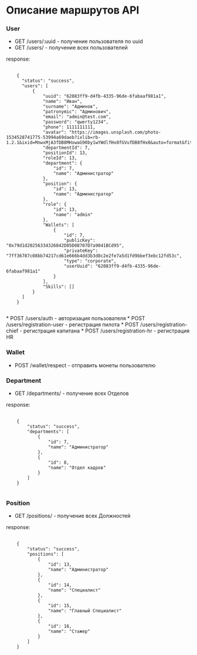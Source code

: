# Описание маршрутов API

### User
* GET /users/:uuid - получение пользователя по uuid
* GET /users/ - получение всех пользователей
<p>
  response:
</p>
<pre>
  <code>
    {
      "status": "success",
      "users": [
          {
              "uuid": "62083ff9-d4fb-4335-96de-6fabaaf981a1",
              "name": "Иван",
              "surname": "Админов",
              "patronymic": "Админович",
              "email": "admin@test.com",
              "password": "qwerty1234",
              "phone": 1111111111,
              "avatar": "https://images.unsplash.com/photo-1534528741775-53994a69daeb?ixlib=rb-1.2.1&ixid=MnwxMjA3fDB8MHxwaG90by1wYWdlfHx8fGVufDB8fHx8&auto=format&fit=crop&w=1964&q=80",
              "departmentId": 7,
              "positionId": 13,
              "roleId": 13,
              "department": {
                  "id": 7,
                  "name": "Администратор"
              },
              "position": {
                  "id": 13,
                  "name": "Администратор"
              },
              "role": {
                  "id": 13,
                  "name": "admin"
              },
              "Wallets": [
                  {
                      "id": 7,
                      "publicKey": "0x79d1d20256334326842D05D08707D7a9041BCd95",
                      "privateKey": "7ff36787c08bb74217cd61e666b4dd3b3d8c2e2fe7a5d1fd9bbef3ebc12fd53c",
                      "type": "corporate",
                      "userUuid": "62083ff9-d4fb-4335-96de-6fabaaf981a1"
                  }
              ],
              "Skills": []
          }
      ]
    }
  </code>
</pre>
* POST /users/auth - авторизация пользователя
* POST /users/registration-user - регистрация пилота
* POST /users/registration-chief - регистрация капитана
* POST /users/registration-hr - регистрация HR

### Wallet
* POST /wallet/respect - отправить монеты пользователю

### Department
* GET /departments/ - получение всех Отделов
</p>
  response:
<p>
<pre>
  <code>
    {
        "status": "success",
        "departments": [
            {
                "id": 7,
                "name": "Администратор"
            },
            {
                "id": 8,
                "name": "Отдел кадров"
            }
        ]
    }
  </code>
</pre>

### Position
* GET /positions/ - получение всех Должностей
<p>
  response:
</p>
<pre>
  <code>
    {
        "status": "success",
        "positions": [
            {
                "id": 13,
                "name": "Администратор"
            },
            {
                "id": 14,
                "name": "Специалист"
            },
            {
                "id": 15,
                "name": "Главный Специалист"
            },
            {
                "id": 16,
                "name": "Стажер"
            }
        ]
    }
  </code>
</pre>
